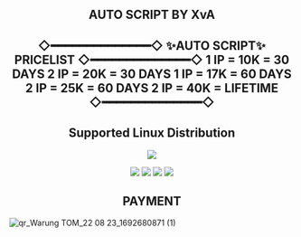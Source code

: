 <h2 align="center"> AUTO SCRIPT BY XvA </h2>
</p>
<h2 align="center">
◇━━━━━━━━━━━━━━◇
   ✨AUTO SCRIPT✨
      PRICELIST
◇━━━━━━━━━━━━━━◇
1 IP = 10K = 30 DAYS
2 IP = 20K = 30 DAYS
1 IP = 17K = 60 DAYS
2 IP = 25K = 60 DAYS
2 IP = 40K = LIFETIME
◇━━━━━━━━━━━━━━◇ </h2>

<h2 align="center"> Supported Linux Distribution</h2>

<p align="center"><img src="https://d33wubrfki0l68.cloudfront.net/5911c43be3b1da526ed609e9c55783d9d0f6b066/9858b/assets/img/debian-ubuntu-hover.png"></p> 

<p align="center"><img src="https://img.shields.io/static/v1?style=for-the-badge&logo=debian&label=Debian%209&message=Stretch&color=purple"> <img src="https://img.shields.io/static/v1?style=for-the-badge&logo=debian&label=Debian%2010&message=Buster&color=purple">  <img src="https://img.shields.io/static/v1?style=for-the-badge&logo=ubuntu&label=Ubuntu%2018&message=Lts&color=red"> <img src="https://img.shields.io/static/v1?style=for-the-badge&logo=ubuntu&label=Ubuntu%2020&message=Lts&color=red">

</p>

<h2 align="center"> PAYMENT </h2>

![qr_Warung TOM_22 08 23_1692680871 (1)](https://github.com/LynzXvA/pinterest/assets/143097592/6cbb224f-cb47-4215-8c8d-67e91c411e78)
